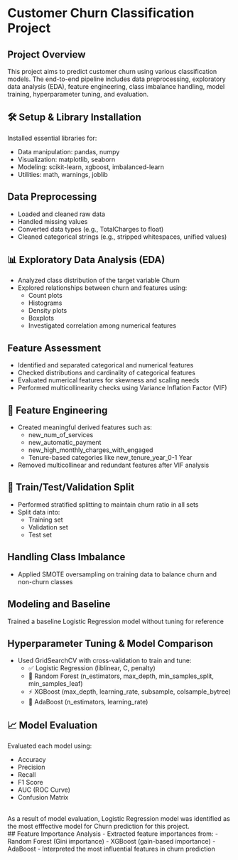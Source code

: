 # Customer Churn Classification Project
## Project Overview
This project aims to predict customer churn using various classification models. The end-to-end pipeline includes data preprocessing, exploratory data analysis (EDA), feature engineering, class imbalance handling, model training, hyperparameter tuning, and evaluation.

## 🛠️ Setup & Library Installation
Installed essential libraries for:
- Data manipulation: pandas, numpy
- Visualization: matplotlib, seaborn
- Modeling: scikit-learn, xgboost, imbalanced-learn
- Utilities: math, warnings, joblib

## Data Preprocessing
- Loaded and cleaned raw data
- Handled missing values
- Converted data types (e.g., TotalCharges to float)
- Cleaned categorical strings (e.g., stripped whitespaces, unified values)

## 📊 Exploratory Data Analysis (EDA)
- Analyzed class distribution of the target variable Churn
- Explored relationships between churn and features using:
  - Count plots
  - Histograms
  - Density plots
  - Boxplots
  - Investigated correlation among numerical features

## Feature Assessment
- Identified and separated categorical and numerical features
- Checked distributions and cardinality of categorical features
- Evaluated numerical features for skewness and scaling needs
- Performed multicollinearity checks using Variance Inflation Factor (VIF)

## 🧠 Feature Engineering
- Created meaningful derived features such as:
  - new_num_of_services
  - new_automatic_payment
  - new_high_monthly_charges_with_engaged
  - Tenure-based categories like new_tenure_year_0-1 Year
- Removed multicollinear and redundant features after VIF analysis

## 📂 Train/Test/Validation Split
- Performed stratified splitting to maintain churn ratio in all sets
- Split data into:
  - Training set
  - Validation set
  - Test set

## Handling Class Imbalance
- Applied SMOTE oversampling on training data to balance churn and non-churn classes

## Modeling and Baseline
Trained a baseline Logistic Regression model without tuning for reference

## Hyperparameter Tuning & Model Comparison
- Used GridSearchCV with cross-validation to train and tune:
  - ✅ Logistic Regression (liblinear, C, penalty)
  - 🌲 Random Forest (n_estimators, max_depth, min_samples_split, min_samples_leaf)
  - ⚡ XGBoost (max_depth, learning_rate, subsample, colsample_bytree)
  - 🎯 AdaBoost (n_estimators, learning_rate)

## 📈 Model Evaluation
Evaluated each model using:
- Accuracy
- Precision
- Recall
- F1 Score
- AUC (ROC Curve)
- Confusion Matrix

<br/>
  As a result of model evaluation, Logistic Regression model was identified as the most efffective model for Churn prediction for this project.
<br/>
## Feature Importance Analysis
- Extracted feature importances from:
  - Random Forest (Gini importance)
  - XGBoost (gain-based importance)
  - AdaBoost
- Interpreted the most influential features in churn prediction



